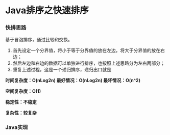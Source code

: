# Java排序之快速排序

### 快排思路

基于冒泡排序，通过比较和交换。

1. 首先设定一个分界值，将小于等于分界值的放在左边，将大于分界值的放在右边；
2. 然后左边和右边的数据可以单独进行排序，也按照上述思路分为左右两部分；
3. 重复上述过程，这是一个递归排序，递归出口就是

**时间复杂度：O(nLog2n)    最好情况：O(nLog2n)    最坏情况：O(n^2)**

**空间复杂度：O(1)**

**稳定性：不稳定**

**复杂性：较复杂**

### Java实现



